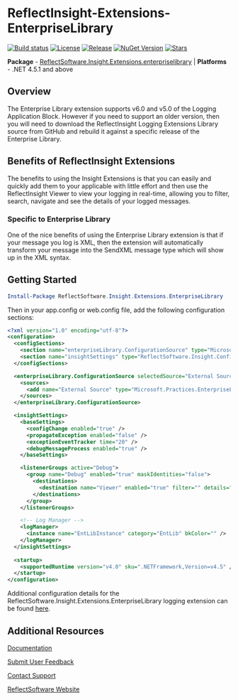 # ReflectInsight-Extensions-EnterpriseLibrary

[![Build status](https://ci.appveyor.com/api/projects/status/github/reflectsoftware/reflectinsight-extensions-enterpriselibrary?svg=true)](https://ci.appveyor.com/project/reflectsoftware/reflectinsight-extensions-enterpriselibrary)
[![License](https://img.shields.io/:license-MS--PL-blue.svg)](https://github.com/reflectsoftware/reflectinsight-extensions-enterpriselibrary/license.md)
[![Release](https://img.shields.io/github/release/reflectsoftware/reflectinsight-extensions-enterpriselibrary.svg)](https://github.com/reflectsoftware/reflectinsight-extensions-enterpriselibrary/releases/latest)
[![NuGet Version](http://img.shields.io/nuget/v/reflectsoftware.insight.extensions.enterpriselibrary.svg?style=flat)](http://www.nuget.org/packages/ReflectSoftware.Insight.Extensions.enterpriselibrary/)
[![Stars](https://img.shields.io/github/stars/reflectsoftware/reflectinsight-extensions-enterpriselibrary.svg)](https://github.com/reflectsoftware/reflectinsight-extensions-enterpriselibrary/stargazers)

**Package** - [ReflectSoftware.Insight.Extensions.enterpriselibrary](http://www.nuget.org/packages/ReflectSoftware.Insight.Extensions.enterpriselibrary/) | **Platforms** - .NET 4.5.1 and above

## Overview ##

The Enterprise Library extension supports v6.0 and v5.0 of the Logging Application Block. However if you need to support an older version, then you will need to download the ReflectInsight Logging Extensions Library source from GitHub and rebuild it against a specific release of the Enterprise Library. 

## Benefits of ReflectInsight Extensions ##

The benefits to using the Insight Extensions is that you can easily and quickly add them to your applicable with little effort and then use the ReflectInsight Viewer to view your logging in real-time, allowing you to filter, search, navigate and see the details of your logged messages.

### Specific to Enterprise Library ###

One of the nice benefits of using the Enterprise Library extension is that if your message you log is XML, then the extension will automatically transform your message into the SendXML message type which will show up in the XML syntax.

## Getting Started


```powershell
Install-Package ReflectSoftware.Insight.Extensions.EnterpriseLibrary
```

Then in your app.config or web.config file, add the following configuration sections:

```xml
<?xml version="1.0" encoding="utf-8"?>
<configuration>
  <configSections>
    <section name="enterpriseLibrary.ConfigurationSource" type="Microsoft.Practices.EnterpriseLibrary.Common.Configuration.ConfigurationSourceSection, Microsoft.Practices.EnterpriseLibrary.Common" requirePermission="true" />    
    <section name="insightSettings" type="ReflectSoftware.Insight.ConfigurationHandler,ReflectSoftware.Insight" />
  </configSections>

  <enterpriseLibrary.ConfigurationSource selectedSource="External Source">
    <sources>
      <add name="External Source" type="Microsoft.Practices.EnterpriseLibrary.Common.Configuration.FileConfigurationSource, Microsoft.Practices.EnterpriseLibrary.Common" filePath="EntLib.config" />
    </sources>
  </enterpriseLibrary.ConfigurationSource>

  <insightSettings>
    <baseSettings>
      <configChange enabled="true" />
      <propagateException enabled="false" />
      <exceptionEventTracker time="20" />
      <debugMessageProcess enabled="true" />
    </baseSettings>

    <listenerGroups active="Debug">
      <group name="Debug" enabled="true" maskIdentities="false">
        <destinations>
          <destination name="Viewer" enabled="true" filter="" details="Viewer" />
        </destinations>
      </group>
    </listenerGroups>

    <!-- Log Manager -->
    <logManager>
      <instance name="EntLibInstance" category="EntLib" bkColor="" />
    </logManager>
  </insightSettings>
    
  <startup>
    <supportedRuntime version="v4.0" sku=".NETFramework,Version=v4.5" />
  </startup>
</configuration>
```

Additional configuration details for the ReflectSoftware.Insight.Extensions.EnterpriseLibrary logging extension can be found [here](https://reflectsoftware.atlassian.net/wiki/display/RI5/Logging+Application+Block+Extension).

## Additional Resources

[Documentation](https://reflectsoftware.atlassian.net/wiki/display/RI5/ReflectInsight+5+documentation)

[Submit User Feedback](http://reflectsoftware.uservoice.com/forums/158277-reflectinsight-feedback)

[Contact Support](support@reflectsoftware.com)

[ReflectSoftware Website](http://reflectsoftware.com)

